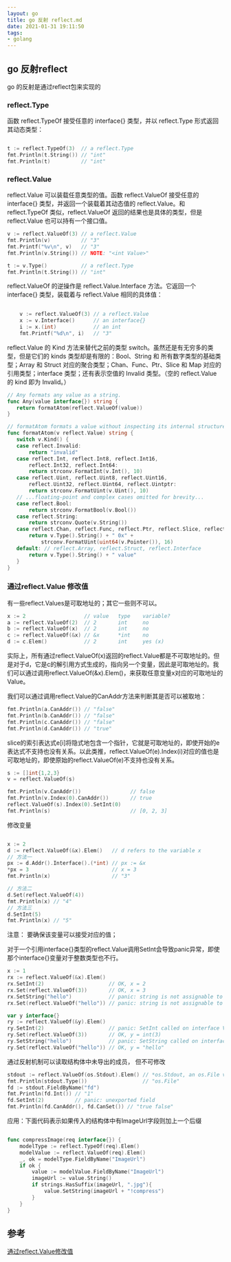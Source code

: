 ```yaml
---
layout: go
title: go 反射 reflect.md
date: 2021-01-31 19:11:50
tags:
- golang
---
```




## go 反射reflect 

go 的反射是通过reflect包来实现的

### reflect.Type
函数 reflect.TypeOf 接受任意的 interface{} 类型，并以 reflect.Type 形式返回其动态类型：


```go 

t := reflect.TypeOf(3)  // a reflect.Type
fmt.Println(t.String()) // "int"
fmt.Println(t)          // "int"


```
### reflect.Value

reflect.Value 可以装载任意类型的值。函数 reflect.ValueOf 接受任意的 interface{} 类型，并返回一个装载着其动态值的 reflect.Value。和 reflect.TypeOf 类似，reflect.ValueOf 返回的结果也是具体的类型，但是 reflect.Value 也可以持有一个接口值。
```go 
v := reflect.ValueOf(3) // a reflect.Value
fmt.Println(v)          // "3"
fmt.Printf("%v\n", v)   // "3"
fmt.Println(v.String()) // NOTE: "<int Value>"

t := v.Type()           // a reflect.Type
fmt.Println(t.String()) // "int"
```

reflect.ValueOf 的逆操作是 reflect.Value.Interface 方法。它返回一个 interface{} 类型，装载着与 reflect.Value 相同的具体值：
```go 
    
    v := reflect.ValueOf(3) // a reflect.Value
    x := v.Interface()      // an interface{}
    i := x.(int)            // an int
    fmt.Printf("%d\n", i)   // "3"

```

 reflect.Value 的 Kind 方法来替代之前的类型 switch。虽然还是有无穷多的类型，但是它们的 kinds 类型却是有限的：Bool、String 和 所有数字类型的基础类型；Array 和 Struct 对应的聚合类型；Chan、Func、Ptr、Slice 和 Map 对应的引用类型；interface 类型；还有表示空值的 Invalid 类型。（空的 reflect.Value 的 kind 即为 Invalid。）
 
 ```go
 // Any formats any value as a string.
func Any(value interface{}) string {
    return formatAtom(reflect.ValueOf(value))
}

// formatAtom formats a value without inspecting its internal structure.
func formatAtom(v reflect.Value) string {
    switch v.Kind() {
    case reflect.Invalid:
        return "invalid"
    case reflect.Int, reflect.Int8, reflect.Int16,
        reflect.Int32, reflect.Int64:
        return strconv.FormatInt(v.Int(), 10)
    case reflect.Uint, reflect.Uint8, reflect.Uint16,
        reflect.Uint32, reflect.Uint64, reflect.Uintptr:
        return strconv.FormatUint(v.Uint(), 10)
    // ...floating-point and complex cases omitted for brevity...
    case reflect.Bool:
        return strconv.FormatBool(v.Bool())
    case reflect.String:
        return strconv.Quote(v.String())
    case reflect.Chan, reflect.Func, reflect.Ptr, reflect.Slice, reflect.Map:
        return v.Type().String() + " 0x" +
            strconv.FormatUint(uint64(v.Pointer()), 16)
    default: // reflect.Array, reflect.Struct, reflect.Interface
        return v.Type().String() + " value"
    }
}
 ```

### 通过reflect.Value 修改值

有一些reflect.Values是可取地址的；其它一些则不可以。

```go 
x := 2                   // value   type    variable?
a := reflect.ValueOf(2)  // 2       int     no
b := reflect.ValueOf(x)  // 2       int     no
c := reflect.ValueOf(&x) // &x      *int    no
d := c.Elem()            // 2       int     yes (x)

```
实际上，所有通过reflect.ValueOf(x)返回的reflect.Value都是不可取地址的。但是对于d，它是c的解引用方式生成的，指向另一个变量，因此是可取地址的。我们可以通过调用reflect.ValueOf(&x).Elem()，来获取任意变量x对应的可取地址的Value。

我们可以通过调用reflect.Value的CanAddr方法来判断其是否可以被取地：

```go
fmt.Println(a.CanAddr()) // "false"
fmt.Println(b.CanAddr()) // "false"
fmt.Println(c.CanAddr()) // "false"
fmt.Println(d.CanAddr()) // "true"

```

slice的索引表达式e[i]将隐式地包含一个指针，它就是可取地址的，即使开始的e表达式不支持也没有关系。以此类推，reflect.ValueOf(e).Index(i)对应的值也是可取地址的，即使原始的reflect.ValueOf(e)不支持也没有关系。

```go
s := []int{1,2,3}
v = reflect.ValueOf(s)

fmt.Println(v.CanAddr())                // false
fmt.Println(v.Index(0).CanAddr())       // true
reflect.ValueOf(s).Index(0).SetInt(0)
fmt.Println(s)                          // [0, 2, 3]
```

修改变量

```go

x := 2
d := reflect.ValueOf(&x).Elem()   // d refers to the variable x
// 方法一
px := d.Addr().Interface().(*int) // px := &x
*px = 3                           // x = 3
fmt.Println(x)                    // "3"

// 方法二
d.Set(reflect.ValueOf(4))
fmt.Println(x) // "4"
// 方法三
d.SetInt(5)
fmt.Println(x) // "5"

```

注意： 要确保该变量可以接受对应的值；

对于一个引用interface{}类型的reflect.Value调用SetInt会导致panic异常，即使那个interface{}变量对于整数类型也不行。

``` go 
x := 1
rx := reflect.ValueOf(&x).Elem()
rx.SetInt(2)                     // OK, x = 2
rx.Set(reflect.ValueOf(3))       // OK, x = 3
rx.SetString("hello")            // panic: string is not assignable to int
rx.Set(reflect.ValueOf("hello")) // panic: string is not assignable to int

var y interface{}
ry := reflect.ValueOf(&y).Elem()
ry.SetInt(2)                     // panic: SetInt called on interface Value
ry.Set(reflect.ValueOf(3))       // OK, y = int(3)
ry.SetString("hello")            // panic: SetString called on interface Value
ry.Set(reflect.ValueOf("hello")) // OK, y = "hello"

```

通过反射机制可以读取结构体中未导出的成员， 但不可修改

```go
stdout := reflect.ValueOf(os.Stdout).Elem() // *os.Stdout, an os.File var
fmt.Println(stdout.Type())                  // "os.File"
fd := stdout.FieldByName("fd")
fmt.Println(fd.Int()) // "1"
fd.SetInt(2)          // panic: unexported field
fmt.Println(fd.CanAddr(), fd.CanSet()) // "true false"

```

应用：下面代码表示如果传入的结构体中有ImageUrl字段则加上一个后缀

```go

func compressImage(req interface{}) {
	modelType := reflect.TypeOf(req).Elem()
	modelValue := reflect.ValueOf(req).Elem()
	_, ok = modelType.FieldByName("ImageUrl")
	if ok {
		value := modelValue.FieldByName("ImageUrl")
		imageUrl := value.String()
		if strings.HasSuffix(imageUrl, ".jpg"){
			value.SetString(imageUrl + "!compress")
		}
	}
}
```

## 参考 
[通过reflect.Value修改值
](https://books.studygolang.com/gopl-zh/ch12/ch12-05.html)
